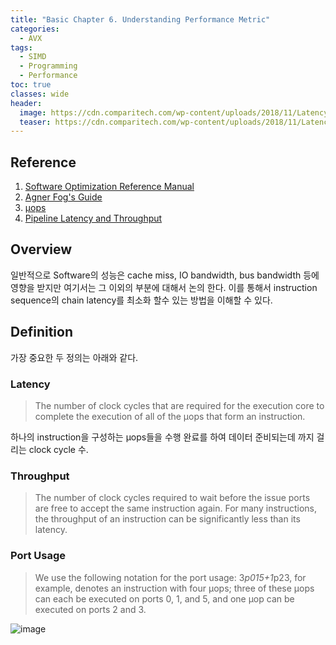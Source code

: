 ```yaml
---
title: "Basic Chapter 6. Understanding Performance Metric"
categories:
  - AVX
tags:
  - SIMD
  - Programming
  - Performance
toc: true
classes: wide
header:
  image: https://cdn.comparitech.com/wp-content/uploads/2018/11/Latency-vs-Throughput-.jpg
  teaser: https://cdn.comparitech.com/wp-content/uploads/2018/11/Latency-vs-Throughput-.jpg
---
```


## Reference
1. [Software Optimization Reference Manual](https://www.intel.com/content/www/us/en/developer/articles/technical/intel-sdm.html#optimization)
2. [Agner Fog's Guide](https://www.agner.org/optimize/)
3. [μops](https://uops.info/background.html)
4. [Pipeline Latency and Throughput](https://mediaspace.illinois.edu/media/t/1_j92uv9l2)

## Overview 

일반적으로 Software의 성능은 cache miss, IO bandwidth, bus bandwidth 등에 영향을 받지만 여기서는 그 이외의 부분에 대해서 논의 한다. 
이를 통해서 instruction sequence의 chain latency를 최소화 할수 있는 방법을 이해할 수 있다.

## Definition

가장 중요한 두 정의는 아래와 같다. 

### Latency

> The number of clock cycles that are required for the execution core to complete the execution of all of the μops that form an instruction.


하나의 instruction을 구성하는 μops들을 수행 완료를 하여 데이터 준비되는데 까지 걸리는 clock cycle 수.

### Throughput

> The number of clock cycles required to wait before the issue ports are free to accept the same instruction again. For many instructions, the throughput of an instruction can be significantly less than its latency.


### Port Usage

> We use the following notation for the port usage: 3*p015+1*p23, for example, denotes an instruction with four μops; three of these μops can each be executed on ports 0, 1, and 5, and one μop can be executed on ports 2 and 3. 


![image](https://user-images.githubusercontent.com/2586880/203658732-b7c12a92-fcb2-402b-8d56-4145b6bd7783.png)

